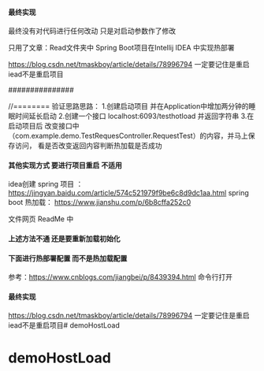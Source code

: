 #### 最终实现

最终没有对代码进行任何改动 只是对启动参数作了修改

只用了文章：Read文件夹中 Spring Boot项目在Intellij IDEA 中实现热部署

https://blog.csdn.net/tmaskboy/article/details/78996794
一定要记住是重启iead不是重启项目

###############


//========
验证思路思路：
1.创建启动项目   并在Application中增加两分钟的睡眠时间延长启动
2.创建一个接口 localhost:6093/testhotload 并返回字符串
3.在启动项目后 改变接口中（com.example.demo.TestRequesController.RequestTest）的内容，并马上保存访问，
  看是否改变返回内容判断热加载是否成功


#### 其他实现方式  要进行项目重启 不适用
idea创建 spring    项目 ：
https://jingyan.baidu.com/article/574c521979f9be6c8d9dc1aa.html
spring boot 热加载：
https://www.jianshu.com/p/6b8cffa252c0

文件网页 ReadMe 中



  
#### 上述方法不通   还是要重新加载初始化   
####  下面进行热部署配置 而不是热加载配置

参考：https://www.cnblogs.com/jiangbei/p/8439394.html
命令行打开


#### 最终实现
https://blog.csdn.net/tmaskboy/article/details/78996794
一定要记住是重启iead不是重启项目# demoHostLoad
# demoHostLoad
